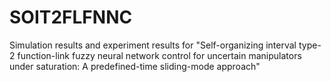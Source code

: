 # SOIT2FLFNNC
Simulation results and experiment results for "Self-organizing interval type-2 function-link fuzzy neural network control for uncertain manipulators under saturation: A predefined-time sliding-mode approach"
